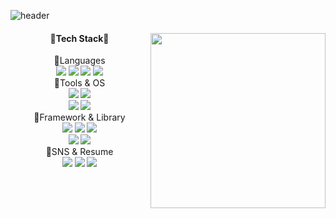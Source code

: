 ![header](https://capsule-render.vercel.app/api?type=waving&color=random&height=180&section=header&text=Seola's%20Git&fontSize=90&animation=fadeIn&fontAlignY=38)


<div align="left">
 <img src = "https://github-readme-stats.vercel.app/api/top-langs/?username=wonseola&layout=donut" align = "right" height="280">

<div align="center">
<h4> 🐥Tech Stack🐥 </h4>
💛Languages
<br>
  <img src="https://img.shields.io/badge/python-3776AB?style=flat&logo=python&logoColor=white"/>
  <img src="https://img.shields.io/badge/HTML5-E34F26?style=flat&logo=HTML5&logoColor=white"/>
  <img src="https://img.shields.io/badge/CSS3-1572B6?style=flat&logo=CSS3&logoColor=white"/>
  <img src="https://img.shields.io/badge/cplusplus-00599C?style=flat&logo=cplusplus&logoColor=white"/>
<br>
🩵Tools & OS
  <br>
  <img src="https://img.shields.io/badge/github-181717?style=flat&logo=github&logoColor=white"/>
  <img src="https://img.shields.io/badge/visualstudiocode-007ACC?style=flat&logo=visualstudiocode&logoColor=white"/>
  <br>
  <img src="https://img.shields.io/badge/linux-FCC624?style=flat&logo=linux&logoColor=white"/>
  <img src="https://img.shields.io/badge/macos-000000?style=flat&logo=macos&logoColor=white"/>
  <br>
💙Framework & Library
  <br>
<img src="https://img.shields.io/badge/tensorflow-FF6F00?style=flat&logo=tensorflow&logoColor=white"/>
<img src="https://img.shields.io/badge/keras-D00000?style=flat&logo=keras&logoColor=white"/>
<img src="https://img.shields.io/badge/numpy-013243?style=flat&logo=numpy&logoColor=white"/>
  <br>
<img src="https://img.shields.io/badge/pytorch-EE4C2C?style=flat&logo=pytorch&logoColor=white"/>
<img src="https://img.shields.io/badge/nvidia-76B900?style=flat&logo=nvidia&logoColor=white"/>
<br>
💜SNS & Resume
<br>
<a href="google.com">
<img src="https://img.shields.io/badge/gmail-EA4335?style=flat&logo=gmail&logoColor=white"/></a>
<a href="https://www.instagram.com/won_seola/">
<img src="https://img.shields.io/badge/instagram-E4405F?style=flat&logo=instagram&logoColor=white"/></a>
<a href="https://docs.google.com/document/d/1kJ_hDaMpmkpImcUxYhGaPQk1pnEsnMt_24i1fs4lq1w/edit?usp=sharing">
<img src="https://img.shields.io/badge/resume-E71D29?style=flat&logo=undertale&logoColor=white"/></a>
</div>
<br><br>
</div>
